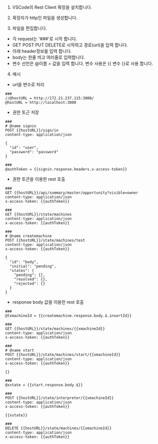 1. VSCode의 Rest Client 확장을 설치합니다.  

2. 확장자가 http인 파일을 생성합니다.

3. 파일을 편집합니다.   
 - 각 request는 '###'로 시작 합니다.
 - GET POST PUT DELETE로 시작하고 경로(url)을 입력 합니다.
 - 아래 header정보를 입력 합니다.
 - body는 한줄 띄고 여러줄로 입력합니다.
 - 변수 선언은 @이름 = 값을 입력 합니다.
   변수 사용은 {{ 변수 }}로 사용 합니다.

4. 예시
 - url을 변수로 처리
 
```
###
//@hostURL = http://172.21.237.115:3000/
@hostURL = http://localhost:3000
```

 - 권한 토근 저장
 
```
###
# @name signin
POST {{hostURL}}/sign/in
content-type: application/json

{
  "id": "user",
  "password": "password"
}

###
@authToken = {{signin.response.headers.x-access-token}}
```

 - 권한 토큰을 이용한 rest 호출
 
```
###
GET {{hostURL}}/api/summary/master/opportunity?visible=owner
content-type: application/json
x-access-token: {{authToken}}

###
GET {{hostURL}}/state/machines
content-type: application/json
x-access-token: {{authToken}}

###
# @name createmachine
POST {{hostURL}}/state/machines/test
content-type: application/json
x-access-token: {{authToken}}

{
  "id": "body",
  "initial": "pending",
  "states": {
    "pending": {},
    "resolved": {},
    "rejected": {}
  }
}
```

 - response body 값을 이용한 rest 호출
 
```
###
@txmachineId = {{createmachine.response.body.$.insertId}}

###
GET {{hostURL}}/state/machines/{{xmachineId}}
content-type: application/json
x-access-token: {{authToken}}

###
# @name start
POST {{hostURL}}/state/machines/start/{{xmachineId}}
content-type: application/json
x-access-token: {{authToken}}

{}

###
@xstate = {{start.response.body.$}}

###
POST {{hostURL}}/state/interpreter/{{xmachineId}}
content-type: application/json
x-access-token: {{authToken}}

{{xstate}}

###
DELETE {{hostURL}}/state/machines/{{xmachineId}}
content-type: application/json
x-access-token: {{authToken}}
```
